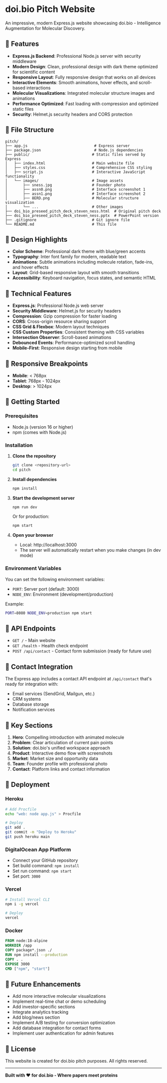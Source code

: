 # doi.bio Pitch Website

An impressive, modern Express.js website showcasing doi.bio - Intelligence Augmentation for Molecular Discovery.

## 🚀 Features

- **Express.js Backend**: Professional Node.js server with security middleware
- **Modern Design**: Clean, professional design with dark theme optimized for scientific content
- **Responsive Layout**: Fully responsive design that works on all devices
- **Interactive Elements**: Smooth animations, hover effects, and scroll-based interactions
- **Molecular Visualizations**: Integrated molecular structure images and animations
- **Performance Optimized**: Fast loading with compression and optimized static files
- **Security**: Helmet.js security headers and CORS protection

## 📁 File Structure

```
pitch/
├── app.js                              # Express server
├── package.json                        # Node.js dependencies
├── public/                            # Static files served by Express
│   ├── index.html                     # Main website file
│   ├── styles.css                     # Comprehensive CSS styling
│   ├── script.js                      # Interactive JavaScript functionality
│   └── images/                        # Image assets
│       ├── sness.jpg                  # Founder photo
│       ├── assn0.png                  # Interface screenshot 1
│       ├── assn1.png                  # Interface screenshot 2
│       ├── 8ERD.png                   # Molecular structure visualization
│       └── ...                        # Other images
├── doi_bio_preseed_pitch_deck_steven_ness.html  # Original pitch deck
├── doi_bio_preseed_pitch_deck_steven_ness.pptx  # PowerPoint version
├── .gitignore                         # Git ignore file
└── README.md                          # This file
```

## 🎨 Design Highlights

- **Color Scheme**: Professional dark theme with blue/green accents
- **Typography**: Inter font family for modern, readable text
- **Animations**: Subtle animations including molecule rotation, fade-ins, and hover effects
- **Layout**: Grid-based responsive layout with smooth transitions
- **Accessibility**: Keyboard navigation, focus states, and semantic HTML

## 🔧 Technical Features

- **Express.js**: Professional Node.js web server
- **Security Middleware**: Helmet.js for security headers
- **Compression**: Gzip compression for faster loading
- **CORS**: Cross-origin resource sharing support
- **CSS Grid & Flexbox**: Modern layout techniques
- **CSS Custom Properties**: Consistent theming with CSS variables
- **Intersection Observer**: Scroll-based animations
- **Debounced Events**: Performance-optimized scroll handling
- **Mobile-First**: Responsive design starting from mobile

## 📱 Responsive Breakpoints

- **Mobile**: < 768px
- **Tablet**: 768px - 1024px
- **Desktop**: > 1024px

## 🚀 Getting Started

### Prerequisites
- Node.js (version 16 or higher)
- npm (comes with Node.js)

### Installation

1. **Clone the repository**
   ```bash
   git clone <repository-url>
   cd pitch
   ```

2. **Install dependencies**
   ```bash
   npm install
   ```

3. **Start the development server**
   ```bash
   npm run dev
   ```
   Or for production:
   ```bash
   npm start
   ```

4. **Open your browser**
   - Local: http://localhost:3000
   - The server will automatically restart when you make changes (in dev mode)

### Environment Variables

You can set the following environment variables:

- `PORT`: Server port (default: 3000)
- `NODE_ENV`: Environment (development/production)

Example:
```bash
PORT=8080 NODE_ENV=production npm start
```

## 🔌 API Endpoints

- `GET /` - Main website
- `GET /health` - Health check endpoint
- `POST /api/contact` - Contact form submission (ready for future use)

## 📧 Contact Integration

The Express app includes a contact API endpoint at `/api/contact` that's ready for integration with:

- Email services (SendGrid, Mailgun, etc.)
- CRM systems
- Database storage
- Notification services

## 🎯 Key Sections

1. **Hero**: Compelling introduction with animated molecule
2. **Problem**: Clear articulation of current pain points
3. **Solution**: doi.bio's unified workspace approach
4. **Product**: Interactive demo flow with screenshots
5. **Market**: Market size and opportunity data
6. **Team**: Founder profile with professional photo
7. **Contact**: Platform links and contact information

## 🚀 Deployment

### Heroku
```bash
# Add Procfile
echo "web: node app.js" > Procfile

# Deploy
git add .
git commit -m "Deploy to Heroku"
git push heroku main
```

### DigitalOcean App Platform
- Connect your GitHub repository
- Set build command: `npm install`
- Set run command: `npm start`
- Set port: `3000`

### Vercel
```bash
# Install Vercel CLI
npm i -g vercel

# Deploy
vercel
```

### Docker
```dockerfile
FROM node:18-alpine
WORKDIR /app
COPY package*.json ./
RUN npm install --production
COPY . .
EXPOSE 3000
CMD ["npm", "start"]
```

## 🔮 Future Enhancements

- Add more interactive molecular visualizations
- Implement real-time chat or demo scheduling
- Add investor-specific sections
- Integrate analytics tracking
- Add blog/news section
- Implement A/B testing for conversion optimization
- Add database integration for contact forms
- Implement user authentication for admin features

## 📄 License

This website is created for doi.bio pitch purposes. All rights reserved.

---

**Built with ❤️ for doi.bio - Where papers meet proteins**